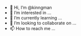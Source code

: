 - 👋 Hi, I’m @kinngman
- 👀 I’m interested in ...
- 🌱 I’m currently learning ...
- 💞️ I’m looking to collaborate on ...
- 📫 How to reach me ...

<!---
kinngman/kinngman is a ✨ special ✨ repository because its `README.md` (this file) appears on your GitHub profile.
You can click the Preview link to take a look at your changes.
--->
